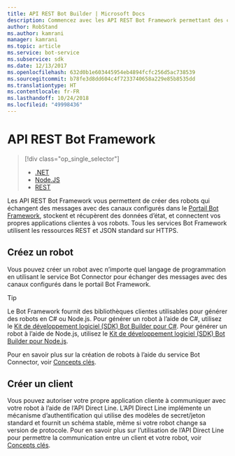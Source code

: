```yaml
---
title: API REST Bot Builder | Microsoft Docs
description: Commencez avec les API REST Bot Framework permettant des créer des robots et des clients qui se connectent à des robots.
author: RobStand
ms.author: kamrani
manager: kamrani
ms.topic: article
ms.service: bot-service
ms.subservice: sdk
ms.date: 12/13/2017
ms.openlocfilehash: 632d0b1e603445954eb4894fcfc256d5ac738539
ms.sourcegitcommit: b78fe3d8dd604c4f7233740658a229e85b8535dd
ms.translationtype: HT
ms.contentlocale: fr-FR
ms.lasthandoff: 10/24/2018
ms.locfileid: "49998436"
---
```

# <a name="bot-framework-rest-apis"></a>API REST Bot Framework
> [!div class="op_single_selector"]
> - [.NET](../dotnet/bot-builder-dotnet-overview.md)
> - [Node.JS](../nodejs/bot-builder-nodejs-overview.md)
> - [REST](../rest-api/bot-framework-rest-overview.md)

Les API REST Bot Framework vous permettent de créer des robots qui échangent des messages avec des canaux configurés dans le <a href="https://dev.botframework.com/" target="_blank">Portail Bot Framework</a>, stockent et récupèrent des données d’état, et connectent vos propres applications clientes à vos robots. Tous les services Bot Framework utilisent les ressources REST et JSON standard sur HTTPS.

## <a name="build-a-bot"></a>Créez un robot

Vous pouvez créer un robot avec n’importe quel langage de programmation en utilisant le service Bot Connector pour échanger des messages avec des canaux configurés dans le portail Bot Framework. 

> [!TIP]
> Le Bot Framework fournit des bibliothèques clientes utilisables pour générer des robots en C# ou Node.js. Pour générer un robot à l’aide de C#, utilisez le [Kit de développement logiciel (SDK) Bot Builder pour C#](../dotnet/bot-builder-dotnet-overview.md). Pour générer un robot à l’aide de Node.js, utilisez le [Kit de développement logiciel (SDK) Bot Builder pour Node.js](../nodejs/index.md). 

Pour en savoir plus sur la création de robots à l’aide du service Bot Connector, voir [Concepts clés](bot-framework-rest-connector-concepts.md).

## <a name="build-a-client"></a>Créer un client

Vous pouvez autoriser votre propre application cliente à communiquer avec votre robot à l’aide de l’API Direct Line. L’API Direct Line implémente un mécanisme d’authentification qui utilise des modèles de secret/jeton standard et fournit un schéma stable, même si votre robot change sa version de protocole. Pour en savoir plus sur l’utilisation de l’API Direct Line pour permettre la communication entre un client et votre robot, voir [Concepts clés](bot-framework-rest-direct-line-3-0-concepts.md). 